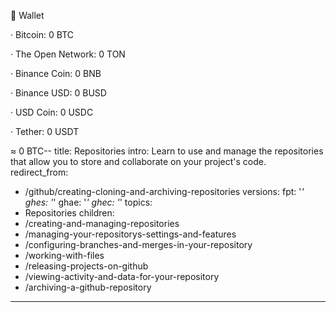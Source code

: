 💸 Wallet

· Bitcoin: 0 BTC

· The Open Network: 0 TON

· Binance Coin: 0 BNB

· Binance USD: 0 BUSD

· USD Coin: 0 USDC

· Tether: 0 USDT

≈ 0 BTC--
title: Repositories
intro: Learn to use and manage the repositories that allow you to store and collaborate on your project's code.
redirect_from:
  - /github/creating-cloning-and-archiving-repositories
versions:
  fpt: '*'
  ghes: '*'
  ghae: '*'
  ghec: '*'
topics:
  - Repositories
children:
  - /creating-and-managing-repositories
  - /managing-your-repositorys-settings-and-features
  - /configuring-branches-and-merges-in-your-repository
  - /working-with-files
  - /releasing-projects-on-github
  - /viewing-activity-and-data-for-your-repository
  - /archiving-a-github-repository
---

